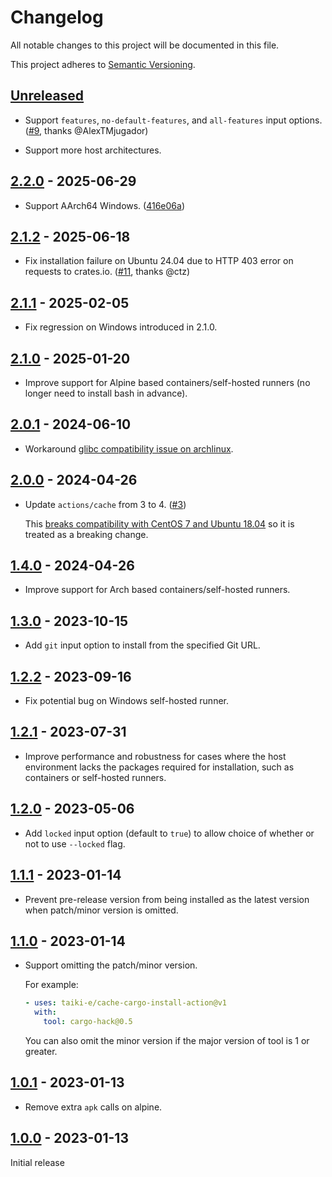 # Changelog

All notable changes to this project will be documented in this file.

This project adheres to [Semantic Versioning](https://semver.org).

<!--
Note: In this file, do not use the hard wrap in the middle of a sentence for compatibility with GitHub comment style markdown rendering.
-->

## [Unreleased]

- Support `features`, `no-default-features`, and `all-features` input options. ([#9](https://github.com/taiki-e/cache-cargo-install-action/pull/9), thanks @AlexTMjugador)

- Support more host architectures.

## [2.2.0] - 2025-06-29

- Support AArch64 Windows. ([416e06a](https://github.com/taiki-e/cache-cargo-install-action/commit/416e06a71d56b46522f4853a13720491b1e04f8a))

## [2.1.2] - 2025-06-18

- Fix installation failure on Ubuntu 24.04 due to HTTP 403 error on requests to crates.io. ([#11](https://github.com/taiki-e/cache-cargo-install-action/pull/11), thanks @ctz)

## [2.1.1] - 2025-02-05

- Fix regression on Windows introduced in 2.1.0.

## [2.1.0] - 2025-01-20

- Improve support for Alpine based containers/self-hosted runners (no longer need to install bash in advance).

## [2.0.1] - 2024-06-10

- Workaround [glibc compatibility issue on archlinux](https://github.com/taiki-e/install-action/issues/521).

## [2.0.0] - 2024-04-26

- Update `actions/cache` from 3 to 4. ([#3](https://github.com/taiki-e/cache-cargo-install-action/pull/3))

  This [breaks compatibility with CentOS 7 and Ubuntu 18.04](https://github.com/actions/runner/issues/2906) so it is treated as a breaking change.

## [1.4.0] - 2024-04-26

- Improve support for Arch based containers/self-hosted runners.

## [1.3.0] - 2023-10-15

- Add `git` input option to install from the specified Git URL.

## [1.2.2] - 2023-09-16

- Fix potential bug on Windows self-hosted runner.

## [1.2.1] - 2023-07-31

- Improve performance and robustness for cases where the host environment lacks the packages required for installation, such as containers or self-hosted runners.

## [1.2.0] - 2023-05-06

- Add `locked` input option (default to `true`) to allow choice of whether or not to use `--locked` flag.

## [1.1.1] - 2023-01-14

- Prevent pre-release version from being installed as the latest version when patch/minor version is omitted.

## [1.1.0] - 2023-01-14

- Support omitting the patch/minor version.

  For example:

  ```yaml
  - uses: taiki-e/cache-cargo-install-action@v1
    with:
      tool: cargo-hack@0.5
  ```

  You can also omit the minor version if the major version of tool is 1 or greater.

## [1.0.1] - 2023-01-13

- Remove extra `apk` calls on alpine.

## [1.0.0] - 2023-01-13

Initial release

[Unreleased]: https://github.com/taiki-e/cache-cargo-install-action/compare/v2.2.0...HEAD
[2.2.0]: https://github.com/taiki-e/cache-cargo-install-action/compare/v2.1.2...v2.2.0
[2.1.2]: https://github.com/taiki-e/cache-cargo-install-action/compare/v2.1.1...v2.1.2
[2.1.1]: https://github.com/taiki-e/cache-cargo-install-action/compare/v2.1.0...v2.1.1
[2.1.0]: https://github.com/taiki-e/cache-cargo-install-action/compare/v2.0.1...v2.1.0
[2.0.1]: https://github.com/taiki-e/cache-cargo-install-action/compare/v2.0.0...v2.0.1
[2.0.0]: https://github.com/taiki-e/cache-cargo-install-action/compare/v1.4.0...v2.0.0
[1.4.0]: https://github.com/taiki-e/cache-cargo-install-action/compare/v1.3.0...v1.4.0
[1.3.0]: https://github.com/taiki-e/cache-cargo-install-action/compare/v1.2.2...v1.3.0
[1.2.2]: https://github.com/taiki-e/cache-cargo-install-action/compare/v1.2.1...v1.2.2
[1.2.1]: https://github.com/taiki-e/cache-cargo-install-action/compare/v1.2.0...v1.2.1
[1.2.0]: https://github.com/taiki-e/cache-cargo-install-action/compare/v1.1.1...v1.2.0
[1.1.1]: https://github.com/taiki-e/cache-cargo-install-action/compare/v1.1.0...v1.1.1
[1.1.0]: https://github.com/taiki-e/cache-cargo-install-action/compare/v1.0.1...v1.1.0
[1.0.1]: https://github.com/taiki-e/cache-cargo-install-action/compare/v1.0.0...v1.0.1
[1.0.0]: https://github.com/taiki-e/cache-cargo-install-action/releases/tag/v1.0.0
